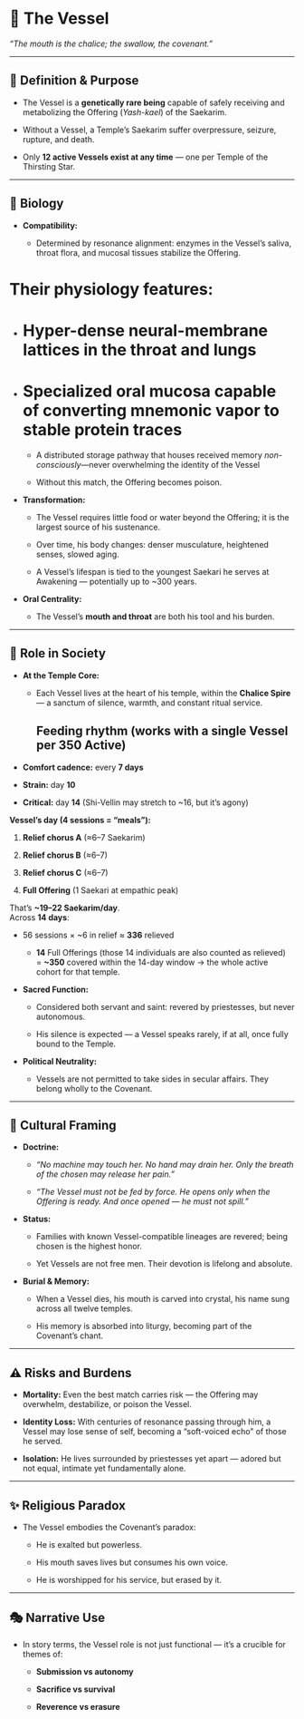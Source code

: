 # **🔱 The Vessel**

*“The mouth is the chalice; the swallow, the covenant.”*

---

## **🌌 Definition & Purpose**

* The Vessel is a **genetically rare being** capable of safely receiving and metabolizing the Offering (*Yash-kael*) of the Saekarim.

* Without a Vessel, a Temple’s Saekarim suffer overpressure, seizure, rupture, and death.

* Only **12 active Vessels exist at any time** — one per Temple of the Thirsting Star.

---

## **🔬 Biology**

* **Compatibility:**

  * Determined by resonance alignment: enzymes in the Vessel’s saliva, throat flora, and mucosal tissues stabilize the Offering.

# Their physiology features:

* # Hyper-dense neural-membrane lattices in the throat and lungs 

* # Specialized oral mucosa capable of converting mnemonic vapor to stable protein traces 

  * A distributed storage pathway that houses received memory *non-consciously*—never overwhelming the identity of the Vessel

  * Without this match, the Offering becomes poison.

* **Transformation:**

  * The Vessel requires little food or water beyond the Offering; it is the largest source of his sustenance.

  * Over time, his body changes: denser musculature, heightened senses, slowed aging.

  * A Vessel’s lifespan is tied to the youngest Saekari he serves at Awakening — potentially up to \~300 years.

* **Oral Centrality:**

  * The Vessel’s **mouth and throat** are both his tool and his burden.

---

## **🧭 Role in Society**

* **At the Temple Core:**

  * Each Vessel lives at the heart of his temple, within the **Chalice Spire** — a sanctum of silence, warmth, and constant ritual service.

    ## Feeding rhythm (works with a single Vessel per 350 Active)

* **Comfort cadence:** every **7 days**

* **Strain:** day **10**

* **Critical:** day **14** (Shi-Vellin may stretch to \~16, but it’s agony)

**Vessel’s day (4 sessions \= “meals”):**

1. **Relief chorus A** (≈6–7 Saekarim)

2. **Relief chorus B** (≈6–7)

3. **Relief chorus C** (≈6–7)

4. **Full Offering** (1 Saekari at empathic peak)

That’s **\~19–22 Saekarim/day**.  
 Across **14 days**:

* 56 sessions × \~6 in relief ≈ **336** relieved

  * **14** Full Offerings (those 14 individuals are also counted as relieved)  
     \= **\~350** covered within the 14-day window → the whole active cohort for that temple.  
      
* **Sacred Function:**

  * Considered both servant and saint: revered by priestesses, but never autonomous.

  * His silence is expected — a Vessel speaks rarely, if at all, once fully bound to the Temple.

* **Political Neutrality:**

  * Vessels are not permitted to take sides in secular affairs. They belong wholly to the Covenant.

---

## **📜 Cultural Framing**

* **Doctrine:**

  * *“No machine may touch her. No hand may drain her. Only the breath of the chosen may release her pain.”*

  * *“The Vessel must not be fed by force. He opens only when the Offering is ready. And once opened — he must not spill.”*

* **Status:**

  * Families with known Vessel-compatible lineages are revered; being chosen is the highest honor.

  * Yet Vessels are not free men. Their devotion is lifelong and absolute.

* **Burial & Memory:**

  * When a Vessel dies, his mouth is carved into crystal, his name sung across all twelve temples.

  * His memory is absorbed into liturgy, becoming part of the Covenant’s chant.

---

## **⚠️ Risks and Burdens**

* **Mortality:** Even the best match carries risk — the Offering may overwhelm, destabilize, or poison the Vessel.

* **Identity Loss:** With centuries of resonance passing through him, a Vessel may lose sense of self, becoming a “soft-voiced echo” of those he served.

* **Isolation:** He lives surrounded by priestesses yet apart — adored but not equal, intimate yet fundamentally alone.

---

## **✨ Religious Paradox**

* The Vessel embodies the Covenant’s paradox:

  * He is exalted but powerless.

  * His mouth saves lives but consumes his own voice.

  * He is worshipped for his service, but erased by it.

---

## **🎭 Narrative Use**

* In story terms, the Vessel role is not just functional — it’s a crucible for themes of:

  * **Submission vs autonomy**

  * **Sacrifice vs survival**

  * **Reverence vs erasure**


